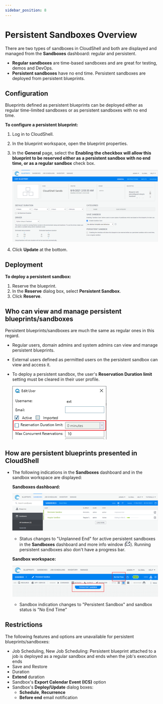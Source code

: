 ```yaml
---
sidebar_position: 8
---
```


# Persistent Sandboxes Overview

There are two types of sandboxes in CloudShell and both are displayed and managed from the **Sandboxes** dashboard: regular and persistent.

- **Regular sandboxes** are time-based sandboxes and are great for testing, demos and DevOps.
- **Persistent sandboxes** have no end time. Persistent sandboxes are deployed from persistent blueprints.

## Configuration

Blueprints defined as persistent blueprints can be deployed either as regular time-limited sandboxes or as persistent sandboxes with no end time.

**To configure a persistent blueprint:**

1. Log in to CloudShell.
2. In the blueprint workspace, open the blueprint properties.
3. In the **General** page, select the **Enabling the checkbox will allow this blueprint to be reserved either as a persistent sandbox with no end time, or as a regular sandbox** check box.
    
    ![](/Images/CloudShell-Portal/Lab-Management/Environments/PermanentBlueprintConfiguration.png)
    
4. Click **Update** at the bottom.

## Deployment

**To deploy a persistent sandbox:**

1. Reserve the blueprint.
2. In the **Reserve** dialog box, select **Persistent Sandbox**.
3. Click **Reserve**.

## Who can view and manage persistent blueprints/sandboxes

Persistent blueprints/sandboxes are much the same as regular ones in this regard.

- Regular users, domain admins and system admins can view and manage persistent blueprints.
- External users defined as permitted users on the persistent sandbox can view and access it.
- To deploy a persistent sandbox, the user's **Reservation Duration limit** setting must be cleared in their user profile.
    
    ![](/Images/CloudShell-Portal/Lab-Management/Environments/ReservationDurationLimit.png)
    

## How are persistent blueprints presented in CloudShell

- The following indications in the **Sandboxes** dashboard and in the sandbox workspace are displayed:
    
    **Sandboxes dashboard:**
    
    ![](/Images/CloudShell-Portal/Lab-Management/Environments/PermanentEnvironmentIndication1.png)
    
    - Status changes to "Unplanned End" for active persistent sandboxes in the **Sandboxes** dashboard and more info window (![](/Images/CloudShell-Portal/Lab-Management/Environments/MoreInfoButton_15x16.png)). Running persistent sandboxes also don't have a progress bar.
    
    **Sandbox workspace:**
    
    ![](/Images/CloudShell-Portal/Lab-Management/Environments/PermanentEnvironmentIndication2.png)
    
    - Sandbox indication changes to "Persistent Sandbox" and sandbox status is "No End Time"

## Restrictions

The following features and options are unavailable for persistent blueprints/sandboxes:

- Job Scheduling, New Job Scheduling: Persistent blueprint attached to a job is deployed as a regular sandbox and ends when the job's execution ends
- Save and Restore
- Duration
- **Extend** duration
- Sandbox's **Export Calendar Event (ICS)** option
- Sandbox's **Deploy/Update** dialog boxes:
  - **Schedule**, **Recurrence**
  - **Before end** email notification